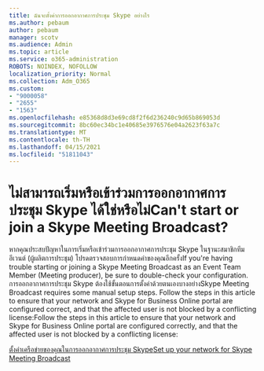 ```yaml
---
title: ฉันจะตั้งค่าการออกอากาศการประชุม Skype อย่างไร
ms.author: pebaum
author: pebaum
manager: scotv
ms.audience: Admin
ms.topic: article
ms.service: o365-administration
ROBOTS: NOINDEX, NOFOLLOW
localization_priority: Normal
ms.collection: Adm_O365
ms.custom:
- "9000058"
- "2655"
- "1563"
ms.openlocfilehash: e85368d8d3e69cd8f2f6d236240c9d65b869053d
ms.sourcegitcommit: 8bc60ec34bc1e40685e3976576e04a2623f63a7c
ms.translationtype: MT
ms.contentlocale: th-TH
ms.lasthandoff: 04/15/2021
ms.locfileid: "51811043"
---
```

# <a name="cant-start-or-join-a-skype-meeting-broadcast"></a><span data-ttu-id="e5988-102">ไม่สามารถเริ่มหรือเข้าร่วมการออกอากาศการประชุม Skype ได้ใช่หรือไม่</span><span class="sxs-lookup"><span data-stu-id="e5988-102">Can't start or join a Skype Meeting Broadcast?</span></span>

<span data-ttu-id="e5988-103">หากคุณประสบปัญหาในการเริ่มหรือเข้าร่วมการออกอากาศการประชุม Skype ในฐานะสมาชิกทีมอีเวนต์ (ผู้ผลิตการประชุม) โปรดตรวจสอบการกําหนดค่าของคุณอีกครั้ง</span><span class="sxs-lookup"><span data-stu-id="e5988-103">If you're having trouble starting or joining a Skype Meeting Broadcast as an Event Team Member (Meeting producer), be sure to double-check your configuration.</span></span> <span data-ttu-id="e5988-104">การออกอากาศการประชุม Skype ต้องใช้ขั้นตอนการตั้งค่าด้วยตนเองบางอย่าง</span><span class="sxs-lookup"><span data-stu-id="e5988-104">Skype Meeting Broadcast requires some manual setup steps.</span></span> <span data-ttu-id="e5988-105">Follow the steps in this article to ensure that your network and Skype for Business Online portal are configured correct, and that the affected user is not blocked by a conflicting license:</span><span class="sxs-lookup"><span data-stu-id="e5988-105">Follow the steps in this article to ensure that your network and Skype for Business Online portal are configured correctly, and that the affected user is not blocked by a conflicting license:</span></span>

[<span data-ttu-id="e5988-106">ตั้งค่าเครือข่ายของคุณในการออกอากาศการประชุม Skype</span><span class="sxs-lookup"><span data-stu-id="e5988-106">Set up your network for Skype Meeting Broadcast</span></span>](https://docs.microsoft.com/SkypeForBusiness/set-up-your-network-for-skype-meeting-broadcast/set-up-your-network-for-skype-meeting-broadcast)